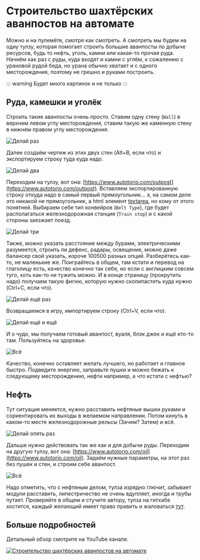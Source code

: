 # Строительство шахтёрских аванпостов на автомате

Можно и на пулемёте, смотря как смотреть. А смотреть мы будем на одну тулзу, которая помогает строить большие аванпосты по добыче ресурсов, будь то нефть, уголь, камни или какая-то прочая руда. Начнём как раз с руды, куда входят и камни с углём, к сожалению с урановой рудой беда, но урана обычно хватает и с одного месторождения, поэтому не грешно и руками построить.

::: warning Будет много картинок
и не только
:::

## Руда, камешки и уголёк

Строить такие аванпосты очень просто. Ставим одну стену (`Wall`) в верхнем левом углу месторождения, ставим такую же каменную стену в нижнем правом углу месторождения.

![Делай раз](../../images/MiningResources/Autotorio.01.png)

Далее создаём чертеж из этих двух стен (Alt+B, если что) и экспортируем строку туда куда надо.

![Делай два](../../images/MiningResources/Autotorio.02.png)

Переходим на тулзу, вот она: [https://www.autotorio.com/outpost](https://www.autotorio.com/outpost). Вставляем экспортированную строку откуда надо в самый первый прямоугольник... э, на самом деле это никакой не прямоугольник, а html элемент [textarea](https://www.w3schools.com/tags/tag_textarea.asp), но кому от этого понятней. Выбираем себе тип конвейров (`Belt Type`), где будет располагаться железнодорожная станция (`Train stop`) и с какой стороны заезжает поезд.

![Делай три](../../images/MiningResources/Autotorio.03.png)

Также, можно указать расстояние между бурами, электрическими разумеется, строить ли дефенс, радары, освещение, можно даже балансер свой указать, короче 100500 разных опций. Разберётесь как-то, не маленькие же. Поиграйтесь в общем, там кстати и перевод на глаголицу есть, качество конечно так себе, но если с англицким совсем туго, хоть как-то не тужить можно. И в конце страницу (прокрутить надо) получаем такую фигню, которую нужно скопипастить куда нужно (Ctrl+C, если что).

![Делай ещё раз](../../images/MiningResources/Autotorio.04.png)

Возвращаемся в игру, импортируем строку (Ctrl+V, если что).

![Делай ещё и ещё](../../images/MiningResources/Autotorio.05.png)

И о чудо, мы получаем готовый аванпост, вуаля, блэк джек и ещё кто-то там. Пользуйтесь на здоровье.

![Всё](../../images/MiningResources/Autotorio.06.png)

Качество, конечно оставляет желать лучшего, но работает и главное быстро. Подведите энергию, заправьте пушки и можно бежать к следующему месторождению, нефти например, а что кстати с нефтью?

## Нефть

Тут ситуация меняется, нужно расставить нефтяные вышки руками и сориентировать их выходы в желаемом направлении. Потом кинуть в каком-то месте железнодорожные рельсы (Зачем? Затем) и всё.

![Делай опять раз](../../images/MiningResources/Autotorio.07.png)

Дальше нужно действовать так же как и для добычи руды. Переходим на другую тулзу, вот она: [https://www.autotorio.com/oil](https://www.autotorio.com/oil). Задаём нужные параметры, на этот раз без пушек и стен, и строим себе аванпост.

![Всё](../../images/MiningResources/Autotorio.08.png)

Надо отметить, что с нефтяным делом, тулза изрядно глючит, забывает модули расставить, липестричество не очень вдупляет, иногда и трубы путает. Проверяйте в общем и стучите автору, тулза на гитхабе хостится, каждый желающий имеет право править и жаловаться [тут](https://github.com/demipixel/autotorio).

## Больше подробностей

Детальный обзор смотрите на YouTube канале.

[![Строительство шахтёрских аванпостов на автомате](http://img.youtube.com/vi/BdD4tp3KQGc/0.jpg)](http://www.youtube.com/watch?v=BdD4tp3KQGc)
